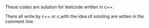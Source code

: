 These codes are sulution for leetcode written in c++.<p>
There all write by c++ or c,with the idea of soluting are witten in the comment line.
